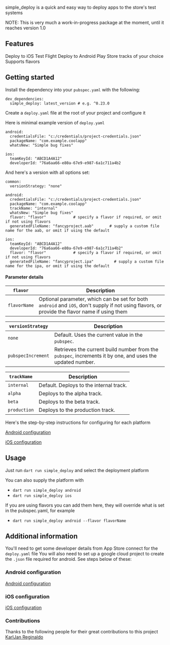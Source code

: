 simple_deploy is a quick and easy way to deploy apps to the store's test systems

NOTE: This is very much a work-in-progress package at the moment, until it reaches version 1.0

## Features

Deploy to iOS Test Flight
Deploy to Android Play Store tracks of your choice
Supports flavors

## Getting started
Install the dependency into your `pubspec.yaml` with the following:

```
dev_dependencies:
  simple_deploy: latest_version # e.g. ^0.23.0
```

Create a `deploy.yaml` file at the root of your project and configure it

Here is minimal example version of `deploy.yaml`
```
android:
  credentialsFile: "c:/credentials/project-credentials.json"   
  packageName: "com.example.coolapp"                           
  whatsNew: "Simple bug fixes"                                 

ios:
  teamKeyId: "ABCD1A4A12"                                      
  developerId: "76a6aa66-e80a-67e9-e987-6a1c711a4b2            
```

And here's a version with all options set:

```
common:
  versionStrategy: "none" 

android:
  credentialsFile: "c:/credentials/project-credentials.json"   
  packageName: "com.example.coolapp"                           
  trackName: "internal"                                        
  whatsNew: "Simple bug fixes"                                 
  flavor: "flavor"            # specify a flavor if required, or omit if not using flavors
  generatedFileName: "fancyproject.aab"       # supply a custom file name for the aab, or omit if using the default                 

ios:
  teamKeyId: "ABCD1A4A12"                                      
  developerId: "76a6aa66-e80a-67e9-e987-6a1c711a4b2"            
  flavor: "flavor"            # specify a flavor if required, or omit if not using flavors
  generatedFileName: "fancyproject.ipa"         # supply a custom file name for the ipa, or omit if using the default                                                     
```


#### Parameter details
| `flavor` | Description                                                                                               |
|------------------------|-----------------------------------------------------------------------------------------------------------|
| `flavorName`                 | Optional parameter, which can be set for both `android` and `iOS`, don't supply if not using flavors, or provide the flavor name if using them |                                                                  |




| `versionStrategy` | Description                                                                                               |
|------------------------|-----------------------------------------------------------------------------------------------------------|
| `none`                 | Default. Uses the current value in the `pubspec`.                                                         |
| `pubspecIncrement`     | Retrieves the current build number from the `pubspec`, increments it by one, and uses the updated number. |



| `trackName` | Description                             |
|------------------|-----------------------------------------|
| `internal`       | Default. Deploys to the internal track. |
| `alpha`          | Deploys to the alpha track.             |
| `beta`           | Deploys to the beta track.              |
| `production`     | Deploys to the production track.        |

Here's the step-by-step instructions for configuring for each platform

[Android configuration](https://github.com/andrewpmoore/simple_deploy/blob/main/android.md)

[iOS configuration](https://github.com/andrewpmoore/simple_deploy/blob/main/ios.md)

## Usage

Just run `dart run simple_deploy` and select the deployment platform

You can also supply the platform with 
 - `dart run simple_deploy android`
 - `dart run simple_deploy ios`

If you are using flavors you can add them here, they will override what is set in the pubspec.yaml, for example
 - `dart run simple_deploy android --flavor flavorName`

## Additional information
You'll need to get some developer details from App Store connect for the `deploy.yaml` file
You will also need to set up a google cloud project to create the `.json` file required for android.
See steps below of these:

### Android configuration
[Android configuration](https://github.com/andrewpmoore/simple_deploy/blob/main/android.md)

### iOS configuration
[iOS configuration](https://github.com/andrewpmoore/simple_deploy/blob/main/ios.md)


### Contributions
Thanks to the following people for their great contributions to this project
[KarlJan Reginaldo](https://github.com/karlreginaldo)    